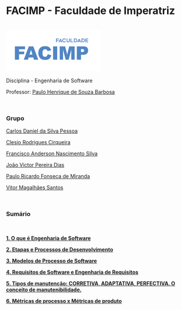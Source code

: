 <h1>FACIMP - Faculdade de Imperatriz</h1>
<br>
<img src="logo-facimp.png" alt="logo">
<p>Disciplina - Engenharia de Software</p>
<p>Professor: <a href="https://github.com/agenteph">Paulo Henrique de Souza Barbosa</a></p>
<br>
<h3>Grupo</h3>
    
<p><a href="https://github.com/kodagmaster">Carlos Daniel da Silva Pessoa</a></p>
<p><a href="https://github.com/clesiocrc">Clesio Rodrigues Cirqueira</a></p>
<p><a href="https://github.com/franAnder">Francisco Anderson Nascimento Silva</a></p>
<p><a href="https://github.com/jvpererinha">João Victor Pereira Dias</a></p>
<p><a href="https://github.com/PauloRicard0">Paulo Ricardo Fonseca de Miranda</a></p>
<p><a href="https://github.com/vitorfurt">Vitor Magalhães Santos</a></p>

<br>

<h3>Sumário</h3>
    <br>
  <p><b><a href="https://github.com/franAnder/Engenharia-de-software-FACIMP/wiki/1.-O-que-%C3%A9-Engenharia-de-Software">1. O que é Engenharia de Software</a></b></p>
  <p><b><a href="https://github.com/franAnder/Engenharia-de-software-FACIMP/wiki/2.-Etapas-e-Processos-de-Desenvolvimento">2. Etapas e Processos de Desenvolvimento</a></b></p>
  <p><b><a href="https://github.com/franAnder/Engenharia-de-software-FACIMP/wiki/3.-Modelos-de-Processo-de-Software">3. Modelos de Processo de Software</a></b></p>
  <p><b><a href="">4. Requisitos de Software e Engenharia de Requisitos</a></b></p>
  <p><b><a href="">5. Tipos de manutenção: CORRETIVA, ADAPTATIVA, PERFECTIVA. O conceito de manutenibilidade.</a></b></p>
  <p><b><a href="">6. Métricas de processo x Métricas de produto</a></b></p>
